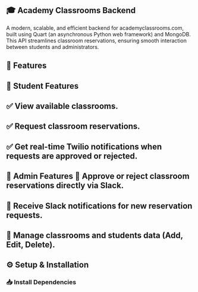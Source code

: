 ## 🎓 Academy Classrooms Backend
A modern, scalable, and efficient backend for academyclassrooms.com, built using Quart (an asynchronous Python web framework) and MongoDB. This API streamlines classroom reservations, ensuring smooth interaction between students and administrators.

🚀 Features
-
📌 Student Features
-
✅ View available classrooms.
-
✅ Request classroom reservations.
-
✅ Get real-time Twilio notifications when requests are approved or rejected.
-

🔑 Admin Features
🔹 Approve or reject classroom reservations directly via Slack.
-
🔹 Receive Slack notifications for new reservation requests.
-
🔹 Manage classrooms and students data (Add, Edit, Delete).
-

## ⚙️ Setup & Installation

### 📥 Install Dependencies

